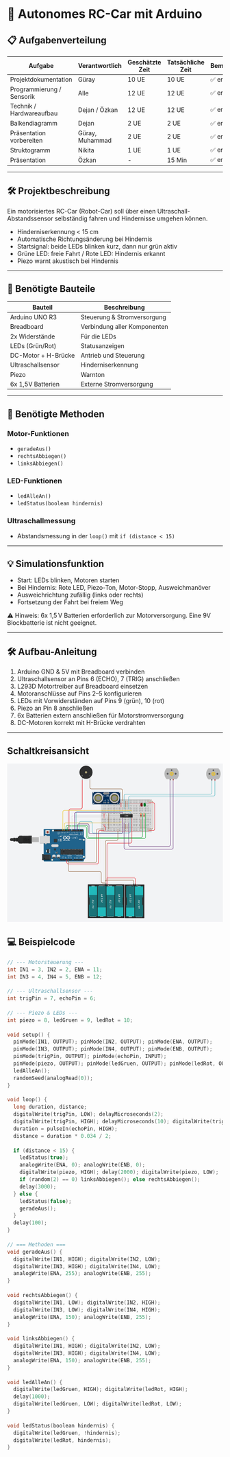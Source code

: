 # 🚗 Autonomes RC-Car mit Arduino

## 📋 Aufgabenverteilung

| Aufgabe                  | Verantwortlich       | Geschätzte Zeit | Tatsächliche Zeit | Bemerkung          |
|--------------------------|----------------------|------------------|--------------------|---------------------|
| Projektdokumentation     | Güray                | 10 UE            | 10 UE              | ✅ erledigt         |
| Programmierung / Sensorik| Alle                 | 12 UE            | 12 UE              | ✅ erledigt         |
| Technik / Hardwareaufbau | Dejan / Özkan        | 12 UE            | 12 UE              | ✅ erledigt         |
| Balkendiagramm           | Dejan                | 2 UE             | 2 UE               | ✅ erledigt         |
| Präsentation vorbereiten | Güray, Muhammad      | 2 UE             | 2 UE               | ✅ erledigt         |
| Struktogramm             | Nikita               | 1 UE             | 1 UE               | ✅ erledigt         |
| Präsentation             | Özkan                | -                | 15 Min             | ✅ erledigt         |

---

## 🛠️ Projektbeschreibung

Ein motorisiertes RC-Car (Robot-Car) soll über einen Ultraschall-Abstandssensor selbständig fahren und Hindernisse umgehen können.

- Hinderniserkennung < 15 cm
- Automatische Richtungsänderung bei Hindernis
- Startsignal: beide LEDs blinken kurz, dann nur grün aktiv
- Grüne LED: freie Fahrt / Rote LED: Hindernis erkannt
- Piezo warnt akustisch bei Hindernis

---

## 🔩 Benötigte Bauteile

| Bauteil                   | Beschreibung |
|---------------------------|--------------|
| Arduino UNO R3            | Steuerung & Stromversorgung |
| Breadboard                | Verbindung aller Komponenten |
| 2x Widerstände            | Für die LEDs |
| LEDs (Grün/Rot)           | Statusanzeigen |
| DC-Motor + H-Brücke       | Antrieb und Steuerung |
| Ultraschallsensor         | Hinderniserkennung |
| Piezo                     | Warnton |
| 6x 1,5V Batterien         | Externe Stromversorgung |

---

## 🔧 Benötigte Methoden

### Motor-Funktionen
- `geradeAus()`
- `rechtsAbbiegen()`
- `linksAbbiegen()`

### LED-Funktionen
- `ledAlleAn()`
- `ledStatus(boolean hindernis)`

### Ultraschallmessung
- Abstandsmessung in der `loop()` mit `if (distance < 15)`

---

## 💡 Simulationsfunktion

- Start: LEDs blinken, Motoren starten
- Bei Hindernis: Rote LED, Piezo-Ton, Motor-Stopp, Ausweichmanöver
- Ausweichrichtung zufällig (links oder rechts)
- Fortsetzung der Fahrt bei freiem Weg

⚠️ Hinweis: 6x 1,5 V Batterien erforderlich zur Motorversorgung. Eine 9V Blockbatterie ist nicht geeignet.

---

## 🛠️ Aufbau-Anleitung

1. Arduino GND & 5V mit Breadboard verbinden
2. Ultraschallsensor an Pins 6 (ECHO), 7 (TRIG) anschließen
3. L293D Motortreiber auf Breadboard einsetzen
4. Motoranschlüsse auf Pins 2–5 konfigurieren
5. LEDs mit Vorwiderständen auf Pins 9 (grün), 10 (rot)
6. Piezo an Pin 8 anschließen
7. 6x Batterien extern anschließen für Motorstromversorgung
8. DC-Motoren korrekt mit H-Brücke verdrahten

---

## Schaltkreisansicht

![Arduino Schaltkreisansicht](/pictures/ArduinoBreadboard.png)

## 💻 Beispielcode

```cpp
// --- Motorsteuerung ---
int IN1 = 3, IN2 = 2, ENA = 11;
int IN3 = 4, IN4 = 5, ENB = 12;

// --- Ultraschallsensor ---
int trigPin = 7, echoPin = 6;

// --- Piezo & LEDs ---
int piezo = 8, ledGruen = 9, ledRot = 10;

void setup() {
  pinMode(IN1, OUTPUT); pinMode(IN2, OUTPUT); pinMode(ENA, OUTPUT);
  pinMode(IN3, OUTPUT); pinMode(IN4, OUTPUT); pinMode(ENB, OUTPUT);
  pinMode(trigPin, OUTPUT); pinMode(echoPin, INPUT);
  pinMode(piezo, OUTPUT); pinMode(ledGruen, OUTPUT); pinMode(ledRot, OUTPUT);
  ledAlleAn();
  randomSeed(analogRead(0));
}

void loop() {
  long duration, distance;
  digitalWrite(trigPin, LOW); delayMicroseconds(2);
  digitalWrite(trigPin, HIGH); delayMicroseconds(10); digitalWrite(trigPin, LOW);
  duration = pulseIn(echoPin, HIGH);
  distance = duration * 0.034 / 2;

  if (distance < 15) {
    ledStatus(true);
    analogWrite(ENA, 0); analogWrite(ENB, 0);
    digitalWrite(piezo, HIGH); delay(2000); digitalWrite(piezo, LOW);
    if (random(2) == 0) linksAbbiegen(); else rechtsAbbiegen();
    delay(3000);
  } else {
    ledStatus(false);
    geradeAus();
  }
  delay(100);
}

// === Methoden ===
void geradeAus() {
  digitalWrite(IN1, HIGH); digitalWrite(IN2, LOW);
  digitalWrite(IN3, HIGH); digitalWrite(IN4, LOW);
  analogWrite(ENA, 255); analogWrite(ENB, 255);
}

void rechtsAbbiegen() {
  digitalWrite(IN1, LOW); digitalWrite(IN2, HIGH);
  digitalWrite(IN3, LOW); digitalWrite(IN4, HIGH);
  analogWrite(ENA, 150); analogWrite(ENB, 255);
}

void linksAbbiegen() {
  digitalWrite(IN1, HIGH); digitalWrite(IN2, LOW);
  digitalWrite(IN3, HIGH); digitalWrite(IN4, LOW);
  analogWrite(ENA, 150); analogWrite(ENB, 255);
}

void ledAlleAn() {
  digitalWrite(ledGruen, HIGH); digitalWrite(ledRot, HIGH);
  delay(1000);
  digitalWrite(ledGruen, LOW); digitalWrite(ledRot, LOW);
}

void ledStatus(boolean hindernis) {
  digitalWrite(ledGruen, !hindernis);
  digitalWrite(ledRot, hindernis);
}
